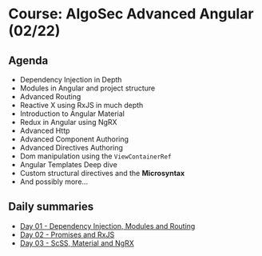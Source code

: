# Course: AlgoSec Advanced Angular (02/22)

## Agenda

* Dependency Injection in Depth
* Modules in Angular and project structure
* Advanced Routing
* Reactive X using RxJS in much depth
* Introduction to Angular Material
* Redux in Angular using NgRX
* Advanced Http
* Advanced Component Authoring
* Advanced Directives Authoring
* Dom manipulation using the `ViewContainerRef`
* Angular Templates Deep dive
* Custom structural directives and the **Microsyntax**
* And possibly more...

## Daily summaries
* [Day 01 - Dependency Injection, Modules and Routing](Day%2001/README.md)
* [Day 02 - Promises and RxJS](Day%2002/README.md)
* [Day 03 - ScSS, Material and NgRX](Day%2003/README.md)